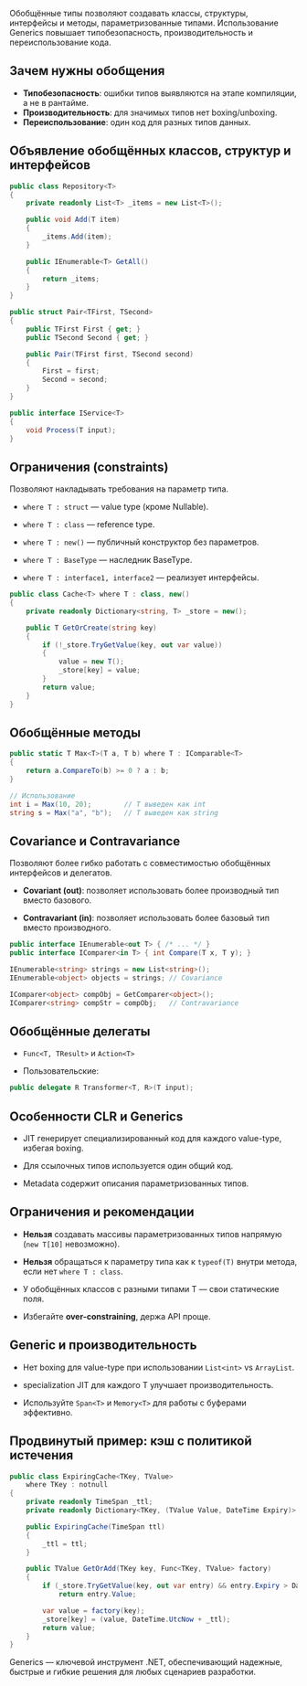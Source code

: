 Обобщённые типы позволяют создавать классы, структуры, интерфейсы и методы, параметризованные типами. Использование Generics повышает типобезопасность, производительность и переиспользование кода.

## Зачем нужны обобщения
- **Типобезопасность**: ошибки типов выявляются на этапе компиляции, а не в рантайме.
- **Производительность**: для значимых типов нет boxing/unboxing.
- **Переиспользование**: один код для разных типов данных.

## Объявление обобщённых классов, структур и интерфейсов
```csharp
public class Repository<T>
{
    private readonly List<T> _items = new List<T>();

    public void Add(T item)
    {
        _items.Add(item);
    }

    public IEnumerable<T> GetAll()
    {
        return _items;
    }
}

public struct Pair<TFirst, TSecond>
{
    public TFirst First { get; }
    public TSecond Second { get; }

    public Pair(TFirst first, TSecond second)
    {
        First = first;
        Second = second;
    }
}

public interface IService<T>
{
    void Process(T input);
}
````

## Ограничения (constraints)

Позволяют накладывать требования на параметр типа.

- `where T : struct` — value type (кроме Nullable).
    
- `where T : class` — reference type.
    
- `where T : new()` — публичный конструктор без параметров.
    
- `where T : BaseType` — наследник BaseType.
    
- `where T : interface1, interface2` — реализует интерфейсы.
    

```csharp
public class Cache<T> where T : class, new()
{
    private readonly Dictionary<string, T> _store = new();

    public T GetOrCreate(string key)
    {
        if (!_store.TryGetValue(key, out var value))
        {
            value = new T();
            _store[key] = value;
        }
        return value;
    }
}
```

## Обобщённые методы

```csharp
public static T Max<T>(T a, T b) where T : IComparable<T>
{
    return a.CompareTo(b) >= 0 ? a : b;
}

// Использование
int i = Max(10, 20);        // T выведен как int
string s = Max("a", "b");   // T выведен как string
```

## Covariance и Contravariance

Позволяют более гибко работать с совместимостью обобщённых интерфейсов и делегатов.

- **Covariant (out)**: позволяет использовать более производный тип вместо базового.
    
- **Contravariant (in)**: позволяет использовать более базовый тип вместо производного.
    

```csharp
public interface IEnumerable<out T> { /* ... */ }
public interface IComparer<in T> { int Compare(T x, T y); }

IEnumerable<string> strings = new List<string>();
IEnumerable<object> objects = strings; // Covariance

IComparer<object> compObj = GetComparer<object>();
IComparer<string> compStr = compObj;   // Contravariance
```

## Обобщённые делегаты

- `Func<T, TResult>` и `Action<T>`
    
- Пользовательские:
    

```csharp
public delegate R Transformer<T, R>(T input);
```

## Особенности CLR и Generics

- JIT генерирует специализированный код для каждого value-type, избегая boxing.
    
- Для ссылочных типов используется один общий код.
    
- Metadata содержит описания параметризованных типов.
    

## Ограничения и рекомендации

- **Нельзя** создавать массивы параметризованных типов напрямую (`new T[10]` невозможно).
    
- **Нельзя** обращаться к параметру типа как к `typeof(T)` внутри метода, если нет `where T : class`.
    
- У обобщённых классов с разными типами T — свои статические поля.
    
- Избегайте **over-constraining**, держа API проще.
    

## Generic и производительность

- Нет boxing для value-type при использовании `List<int>` vs `ArrayList`.
    
- specialization JIT для каждого T улучшает производительность.
    
- Используйте `Span<T>` и `Memory<T>` для работы с буферами эффективно.
    

## Продвинутый пример: кэш с политикой истечения

```csharp
public class ExpiringCache<TKey, TValue>
    where TKey : notnull
{
    private readonly TimeSpan _ttl;
    private readonly Dictionary<TKey, (TValue Value, DateTime Expiry)> _store = new();

    public ExpiringCache(TimeSpan ttl)
    {
        _ttl = ttl;
    }

    public TValue GetOrAdd(TKey key, Func<TKey, TValue> factory)
    {
        if (_store.TryGetValue(key, out var entry) && entry.Expiry > DateTime.UtcNow)
            return entry.Value;

        var value = factory(key);
        _store[key] = (value, DateTime.UtcNow + _ttl);
        return value;
    }
}
```

Generics — ключевой инструмент .NET, обеспечивающий надежные, быстрые и гибкие решения для любых сценариев разработки.